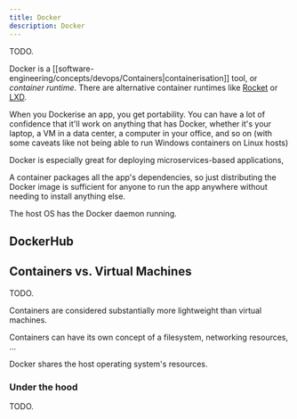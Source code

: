 ```yaml
---
title: Docker
description: Docker
---
```


TODO.

Docker is a [[software-engineering/concepts/devops/Containers|containerisation]] tool, or *container runtime*. There are alternative container runtimes like [Rocket](https://www.redhat.com/en/topics/containers/what-is-rkt) or [LXD](https://linuxcontainers.org/lxd/).

When you Dockerise an app, you get portability. You can have a lot of confidence that it'll work on anything that has Docker, whether it's your laptop, a VM in a data center, a computer in your office, and so on (with some caveats like not being able to run Windows containers on Linux hosts)

Docker is especially great for deploying microservices-based applications, 

A container packages all the app's dependencies, so just distributing the Docker image is sufficient for anyone to run the app anywhere without needing to install anything else.

The host OS has the Docker daemon running.




## DockerHub


## Containers vs. Virtual Machines
TODO.

Containers are considered substantially more lightweight than virtual machines.

Containers can have its own concept of a filesystem, networking resources, ...

Docker shares the host operating system's resources. 


### Under the hood
TODO.
